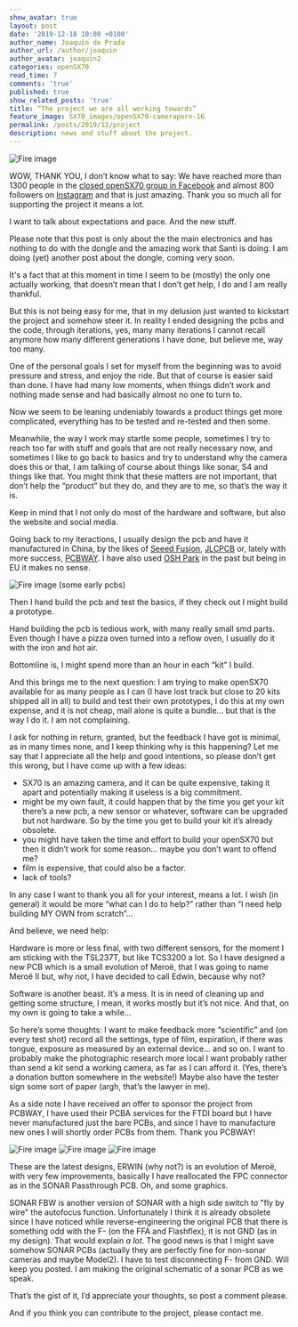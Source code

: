 ```yaml
---
show_avatar: true
layout: post
date: '2019-12-18 10:00 +0100'
author_name: Joaquín de Prada
author_url: /author/joaquin
author_avatar: joaquin2
categories: openSX70
read_time: 7
comments: 'true'
published: true
show_related_posts: 'true'
title: “The project we are all working towards”
feature_image: SX70_images/openSX70-cameraporn-16
permalink: /posts/2019/12/project
description: news and stuff about the project.
---
```

![Fire image]({{site.url}}/{{site.baseurl}}img/2019/12/2019-12-18-project-1.JPG)

WOW, THANK YOU, I don’t know what to say: We have reached more than 1300 people in the [closed openSX70 group in Facebook](https://www.facebook.com/groups/opensx70/) and almost 800 followers on [Instagram](https://www.instagram.com/opensx70/) and that is just amazing. Thank you so much all for supporting the project it means a lot. 

I want to talk about expectations and pace. And the new stuff.

Please note that this post is only about the the main electronics and has nothing to do with the dongle and the amazing work that Santi is doing. I am doing (yet) another post about the dongle, coming very soon.

It's a fact that at this moment in time I seem to be (mostly) the only one actually working, that doesn’t mean that I don’t get help, I do and I am really thankful.

But this is not being easy for me, that in my delusion just wanted to kickstart the project and somehow steer it. In reality I ended designing the pcbs and the code, through iterations, yes, many many iterations I cannot recall anymore how many different generations I have done, but believe me, way too many. 

One of the personal goals I set for myself from the beginning was to avoid pressure and stress, and enjoy the ride. But that of course is easier said than done. I have had many low moments, when things didn’t work and nothing made sense and had basically almost no one to turn to.

Now we seem to be leaning undeniably towards a product things get more complicated, everything has to be tested and re-tested and then some.

Meanwhile, the way I work may startle some people, sometimes I try to reach too far with stuff and goals that are not really necessary now, and sometimes I like to go back to basics and try to understand why the camera does this or that, I am talking of course about things like sonar, S4 and things like that. You might think that these matters are not important, that don’t help the “product” but they do, and they are to me, so that’s the way it is. 

Keep in mind that I not only do most of the hardware and software, but also the website and social media.

Going back to my iteractions, I usually design the pcb and have it manufactured in China, by the likes of [Seeed Fusion](https://www.seeedstudio.com/fusion_pcb.html), [JLCPCB](https://jlcpcb.com/) or, lately with more success, [PCBWAY](https://www.pcbway.com/). I have also used [OSH Park](https://oshpark.com/) in the past but being in EU it makes no sense.

![Fire image]({{site.url}}/{{site.baseurl}}img/2019/12/openSX70-boards.jpg)
(some early pcbs)

Then I hand build the pcb and test the basics, if they check out I might build a prototype.

Hand building the pcb is tedious work, with many really small smd parts. Even though I have a pizza oven turned into a reflow oven, I usually do it with the iron and hot air. 

Bottomline is, I might spend more than an hour in each “kit” I build.

And this brings me to the next question: I am trying to make openSX70 available for as many people as I can (I have lost track but close to 20 kits shipped all in all) to build and test their own prototypes, I do this at my own expense, and it is not cheap, mail alone is quite a bundle... but that is the way I do it. I am not complaining.

I ask for nothing in return, granted, but the feedback I have got is minimal, as in many times none, and I keep thinking why is this happening? 
Let me say that I appreciate all the help and good intentions, so please don’t get this wrong, but I have come up with a few ideas:

- SX70 is an amazing camera, and it can be quite expensive, taking it apart and potentially making it useless is a big commitment.
- might be my own fault, it could happen that by the time you get your kit there’s a new pcb, a new sensor or whatever, software can be upgraded but not hardware. So by the time you get to build your kit it’s already obsolete.
- you might have taken the time and effort to build your openSX70 but then it didn’t work for some reason... maybe you don’t want to offend me?
- film is expensive, that could also be a factor.
- lack of tools?

In any case I want to thank you all for your interest, means a lot. I wish (in general) it would be more “what can I do to help?” rather than “I need help building MY OWN from scratch”...

And believe, we need help:

Hardware is more or less final, with two different sensors, for the moment I am sticking with the TSL237T, but like TCS3200 a lot. So I have designed a new PCB which is a small evolution of Meroë, that I was going to name Meroë II but, why not, I have decided to call Edwin, because why not?

Software is another beast. It’s a mess. It is in need of cleaning up and getting some structure, I mean, it works mostly but it’s not nice. And that, on my own is going to take a while...

So here’s some thoughts:
I want to make feedback more “scientific” and (on every test shot) record all the settings, type of film, expiration, if there was tongue, exposure as measured by an external device... and so on.
I want to probably make the photographic research more local 
I want probably rather than send a kit send a working camera, as far as I can afford it. (Yes, there’s a donation button somewhere in the website!)
Maybe also have the tester sign some sort of paper (argh, that’s the lawyer in me).

As a side note I have received an offer to sponsor the project from PCBWAY, I have used their PCBA services for the FTDI board but I have never manufactured just the bare PCBs, and since I have to manufacture new ones I will shortly order PCBs from them. Thank you PCBWAY!

![Fire image]({{site.url}}/{{site.baseurl}}img/2019/12/2019-12-18-project-2.JPG)
![Fire image]({{site.url}}/{{site.baseurl}}img/2019/12/2019-12-18-project-3.JPG)
![Fire image]({{site.url}}/{{site.baseurl}}img/2019/12/2019-12-18-project-4.JPG)

These are the latest designs, ERWIN (why not?) is an evolution of Meroë, with very few improvements, basically I have reallocated the FPC connector as in the SONAR Passthrough PCB. Oh, and some graphics.

SONAR FBW is another version of SONAR with a high side switch to "fly by wire" the autofocus function. Unfortunately I think it is already obsolete since I have noticed while reverse-engineering the original PCB that there is something odd with the F- (on the FFA and Flashflex), it is not GND (as in my design). That would explain *a lot*. The good news is that I might save somehow SONAR PCBs (actually they are perfectly fine for non-sonar cameras and maybe Model2). I have to test disconnecting F- from GND. Will keep you posted. I am making the original schematic of a sonar PCB as we speak.



That’s the gist of it, I’d appreciate your thoughts, so post a comment please.

And if you think you can contribute to the project, please contact me.
